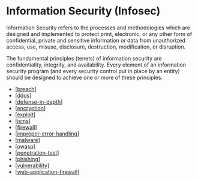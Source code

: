 # Information Security (Infosec)

Information Security refers to the processes and methodologies which are designed and implemented to protect print, electronic, or any other form of confidential, private and sensitive information or data from unauthorized access, use, misuse, disclosure, destruction, modification, or disruption.

The fundamental principles (tenets) of information security are confidentiality, integrity, and availability. Every element of an information security program (and every security control put in place by an entity) should be designed to achieve one or more of these principles.

- [[breach]]
- [[ddos]]
- [[defense-in-depth]]
- [[encryption]]
- [[exploit]]
- [[isms]]
- [[firewall]]
- [[improper-error-handling]]
- [[malware]]
- [[owasp]]
- [[penetration-test]]
- [[phishing]]
- [[vulnerability]]
- [[web-application-firewall]]

[//begin]: # "Autogenerated link references for markdown compatibility"
[breach]: information-security/breach "Breach"
[ddos]: information-security/ddos "DDOS (Distributed Denial-of-Service)"
[defense-in-depth]: information-security/defense-in-depth "Defense in Depth (DiD)"
[encryption]: information-security/encryption "Encryption"
[exploit]: information-security/exploit "Exploit"
[isms]: information-security/isms "Information Security Management System (ISMS)"
[firewall]: information-security/firewall "Firewall"
[improper-error-handling]: information-security/improper-error-handling "Improper Error Handling"
[malware]: information-security/malware "Malware"
[owasp]: information-security/owasp "OWASP"
[penetration-test]: information-security/penetration-test "Penetration Test"
[phishing]: information-security/phishing "Phishing"
[vulnerability]: information-security/vulnerability "Vulnerability"
[web-application-firewall]: information-security/web-application-firewall "Web Application Firewall (WAP)"
[//end]: # "Autogenerated link references"
